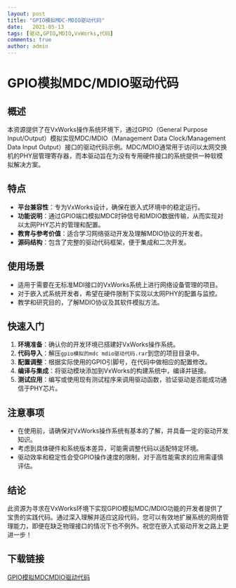 ```yaml
---
layout: post
title: "GPIO模拟MDC-MDIO驱动代码"
date:   2021-05-13
tags: [驱动,GPIO,MDIO,VxWorks,代码]
comments: true
author: admin
---
```

# GPIO模拟MDC/MDIO驱动代码

## 概述

本资源提供了在VxWorks操作系统环境下，通过GPIO（General Purpose Input/Output）模拟实现MDC/MDIO（Management Data Clock/Management Data Input Output）接口的驱动代码示例。MDC/MDIO通常用于访问以太网交换机的PHY层管理寄存器，而本驱动旨在为没有专用硬件接口的系统提供一种软模拟解决方案。

## 特点

- **平台兼容性**：专为VxWorks设计，确保在嵌入式环境中的稳定运行。
- **功能说明**：通过GPIO端口模拟MDC时钟信号和MDIO数据传输，从而实现对以太网PHY芯片的管理和配置。
- **教育与参考价值**：适合学习网络驱动开发及理解MDIO协议的开发者。
- **源码结构**：包含了完整的驱动代码框架，便于集成和二次开发。

## 使用场景

- 适用于需要在无标准MDI接口的VxWorks系统上进行网络设备管理的项目。
- 对于嵌入式系统开发者，希望在硬件限制下实现以太网PHY的配置与监控。
- 教学和研究目的，了解MDIO协议及其软件模拟方法。

## 快速入门

1. **环境准备**：确认你的开发环境已搭建好VxWorks操作系统。
2. **代码导入**：解压`gpio模拟的mdc mdio驱动代码.rar`到您的项目目录中。
3. **配置调整**：根据实际使用的GPIO引脚号，在代码中做相应的配置修改。
4. **编译与集成**：将驱动模块添加到VxWorks的构建系统中，编译并链接。
5. **测试应用**：编写或使用现有测试程序来调用驱动函数，验证驱动是否能成功通信于PHY芯片。

## 注意事项

- 在使用前，请确保对VxWorks操作系统有基本的了解，并具备一定的驱动开发知识。
- 考虑到具体硬件和系统版本差异，可能需调整代码以适配特定环境。
- 驱动效率和稳定性会受GPIO操作速度的限制，对于高性能需求的应用需谨慎评估。

## 结论

此资源为寻求在VxWorks环境下实现GPIO模拟MDC/MDIO功能的开发者提供了宝贵的实践代码。通过深入理解并适应这段代码，您可以有效地扩展系统的网络管理能力，即便在缺乏物理接口的情况下也不例外。祝您在嵌入式驱动开发之路上更进一步！

## 下载链接

[GPIO模拟MDCMDIO驱动代码](https://pan.quark.cn/s/9049cedf7857)